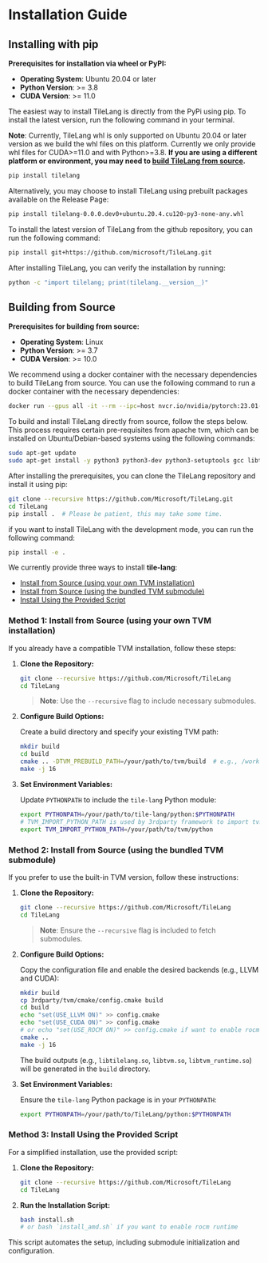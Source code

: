 # Installation Guide

## Installing with pip

**Prerequisites for installation via wheel or PyPI:**
- **Operating System**: Ubuntu 20.04 or later
- **Python Version**: >= 3.8
- **CUDA Version**: >= 11.0

The easiest way to install TileLang is directly from the PyPi using pip. To install the latest version, run the following command in your terminal.

**Note**: Currently, TileLang whl is only supported on Ubuntu 20.04 or later version as we build the whl files on this platform. Currently we only provide whl files for CUDA>=11.0 and with Python>=3.8. **If you are using a different platform or environment, you may need to [build TileLang from source](https://github.com/microsoft/TileLang/blob/main/docs/Installation.md#building-from-source).**

```bash
pip install tilelang
```

Alternatively, you may choose to install TileLang using prebuilt packages available on the Release Page:

```bash
pip install tilelang-0.0.0.dev0+ubuntu.20.4.cu120-py3-none-any.whl
```

To install the latest version of TileLang from the github repository, you can run the following command:

```bash
pip install git+https://github.com/microsoft/TileLang.git
```

After installing TileLang, you can verify the installation by running:

```bash
python -c "import tilelang; print(tilelang.__version__)"  
```

## Building from Source

**Prerequisites for building from source:**
- **Operating System**: Linux
- **Python Version**: >= 3.7
- **CUDA Version**: >= 10.0

We recommend using a docker container with the necessary dependencies to build TileLang from source. You can use the following command to run a docker container with the necessary dependencies:

```bash
docker run --gpus all -it --rm --ipc=host nvcr.io/nvidia/pytorch:23.01-py3
```

To build and install TileLang directly from source, follow the steps below. This process requires certain pre-requisites from apache tvm, which can be installed on Ubuntu/Debian-based systems using the following commands:

```bash
sudo apt-get update
sudo apt-get install -y python3 python3-dev python3-setuptools gcc libtinfo-dev zlib1g-dev build-essential cmake libedit-dev libxml2-dev
```

After installing the prerequisites, you can clone the TileLang repository and install it using pip:

```bash
git clone --recursive https://github.com/Microsoft/TileLang.git
cd TileLang
pip install .  # Please be patient, this may take some time.
```

if you want to install TileLang with the development mode, you can run the following command:

```bash
pip install -e .
```

We currently provide three ways to install **tile-lang**:
 - [Install from Source (using your own TVM installation)](#install-from-source-with-your-own-tvm-installation)
 - [Install from Source (using the bundled TVM submodule)](#install-from-source-with-our-tvm-submodule)
 - [Install Using the Provided Script](#install-with-provided-script)


### Method 1: Install from Source (using your own TVM installation)

If you already have a compatible TVM installation, follow these steps:

1. **Clone the Repository:**

    ```bash
    git clone --recursive https://github.com/Microsoft/TileLang
    cd TileLang
    ```

   > **Note**: Use the `--recursive` flag to include necessary submodules.

2. **Configure Build Options:**

    Create a build directory and specify your existing TVM path:

    ```bash
    mkdir build
    cd build
    cmake .. -DTVM_PREBUILD_PATH=/your/path/to/tvm/build  # e.g., /workspace/tvm/build
    make -j 16
    ```

3. **Set Environment Variables:**

    Update `PYTHONPATH` to include the `tile-lang` Python module:

    ```bash
    export PYTHONPATH=/your/path/to/tile-lang/python:$PYTHONPATH
    # TVM_IMPORT_PYTHON_PATH is used by 3rdparty framework to import tvm
    export TVM_IMPORT_PYTHON_PATH=/your/path/to/tvm/python
    ```

### Method 2: Install from Source (using the bundled TVM submodule)

If you prefer to use the built-in TVM version, follow these instructions:

1. **Clone the Repository:**

    ```bash
    git clone --recursive https://github.com/Microsoft/TileLang
    cd TileLang
    ```

   > **Note**: Ensure the `--recursive` flag is included to fetch submodules.

2. **Configure Build Options:**

    Copy the configuration file and enable the desired backends (e.g., LLVM and CUDA):

    ```bash
    mkdir build
    cp 3rdparty/tvm/cmake/config.cmake build
    cd build
    echo "set(USE_LLVM ON)" >> config.cmake
    echo "set(USE_CUDA ON)" >> config.cmake 
    # or echo "set(USE_ROCM ON)" >> config.cmake if want to enable rocm runtime
    cmake ..
    make -j 16
    ```

   The build outputs (e.g., `libtilelang.so`, `libtvm.so`, `libtvm_runtime.so`) will be generated in the `build` directory.

3. **Set Environment Variables:**

    Ensure the `tile-lang` Python package is in your `PYTHONPATH`:

    ```bash
    export PYTHONPATH=/your/path/to/TileLang/python:$PYTHONPATH
    ```

### Method 3: Install Using the Provided Script

For a simplified installation, use the provided script:

1. **Clone the Repository:**

    ```bash
    git clone --recursive https://github.com/Microsoft/TileLang
    cd TileLang
    ```

2. **Run the Installation Script:**

    ```bash
    bash install.sh
    # or bash `install_amd.sh` if you want to enable rocm runtime
    ```

This script automates the setup, including submodule initialization and configuration.
